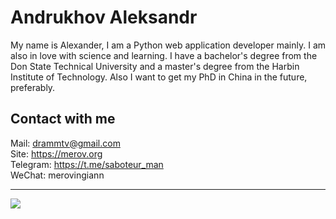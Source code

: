 # Andrukhov Aleksandr
My name is Alexander, I am a Python web application developer mainly. I am also in love with science and learning. I have a bachelor's degree from the Don State Technical University and a master's degree from the Harbin Institute of Technology. Also I want to get my PhD in China in the future, preferably.

## Contact with me

Mail: drammtv@gmail.com<br/>
Site: https://merov.org<br/>
Telegram: https://t.me/saboteur_man<br/>
WeChat: merovingiann<br/>
<hr>
<a href="https://www.codewars.com/users/AlertRED" target="_blank">
  <img align="left" src="https://www.codewars.com/users/AlertRED/badges/large"/>
</a>
